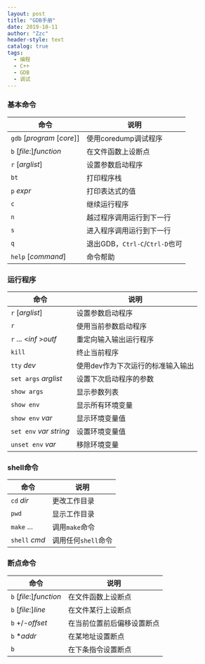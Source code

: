 ```yaml
---
layout: post
title: "GDB手册"
date: 2019-10-11
author: "Zzc"
header-style: text
catalog: true
tags:
  - 编程
  - C++
  - GDB
  - 调试
---
```


### 基本命令

命令 | 说明
-|-
`gdb` [*program* [*core*]] | 使用coredump调试程序
`b` [*file*:]*function* | 在文件函数上设断点
`r` [*arglist*] | 设置参数启动程序
`bt` | 打印程序栈
`p` *expr* | 打印表达式的值
`c` | 继续运行程序
`n` | 越过程序调用运行到下一行
`s` | 进入程序调用运行到下一行
`q` | 退出GDB，`Ctrl-C`/`Ctrl-D`也可
`help` [*command*] | 命令帮助

### 运行程序

命令 | 说明
-|-
`r` [*arglist*] | 设置参数启动程序
`r` | 使用当前参数启动程序
`r` ... \<*inf* \>*outf* | 重定向输入输出运行程序
`kill` | 终止当前程序
`tty` *dev* | 使用dev作为下次运行的标准输入输出
`set args` *arglist* | 设置下次启动程序的参数
`show args` | 显示参数列表
`show env` | 显示所有环境变量
`show env` *var* | 显示环境变量值
`set env` *var* *string* | 设置环境变量值
`unset env` *var* | 移除环境变量

### shell命令

命令 | 说明
-|-
`cd` *dir* | 更改工作目录
`pwd` | 显示工作目录
`make` ... | 调用`make`命令
`shell` *cmd* | 调用任何`shell`命令

### 断点命令

命令 | 说明
-|-
`b` [*file*:]*function* | 在文件函数上设断点
`b` [*file*:]*line* | 在文件某行上设断点
`b` +/-*offset* | 在当前位置前后偏移设置断点
`b` \**addr* | 在某地址设置断点
`b` | 在下条指令设置断点
